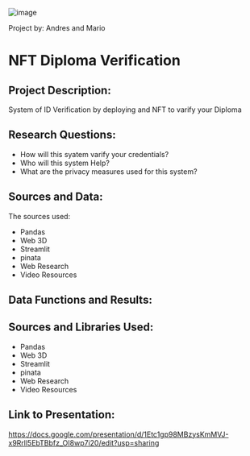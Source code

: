 ![image](https://user-images.githubusercontent.com/114365472/229645578-e2b9e291-f202-470d-9185-8ffe51daaf58.png)


Project by: Andres and Mario

# NFT Diploma Verification

## Project Description:
System of ID Verification by deploying and NFT to varify your Diploma

## Research Questions:
* How will this syatem varify your credentials?
* Who will this system Help?
* What are the privacy measures used for this system?

## Sources and Data:
The sources used:
* Pandas
* Web 3D
* Streamlit
* pinata
* Web Research
* Video Resources

## Data Functions  and Results:


## Sources and Libraries Used: 
* Pandas
* Web 3D
* Streamlit
* pinata
* Web Research
* Video Resources

## Link to Presentation:
https://docs.google.com/presentation/d/1Etc1gp98MBzysKmMVJ-x9Rrll5EbTBbfz_OI8wp7i20/edit?usp=sharing



